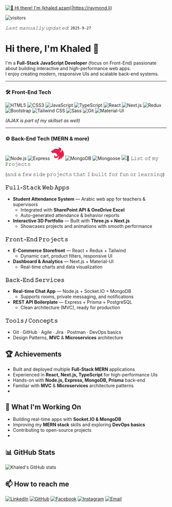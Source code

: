[<img src="https://raw.githubusercontent.com/khaled azam/khaled azam/master/intro.gif" alt="👋 Hi there! I'm (khaled azam)|https://raymond.li)" title="👋 Hi there! I'm (khaled azam)|https://raymond.li)"/>](https://raymond.li/)

![visitors](https://vbr.nathanchung.dev/badge?page_id=Raymo111.Raymo111&color=00cf00)

*𝙻𝚊𝚜𝚝 𝚖𝚊𝚗𝚞𝚊𝚕𝚕𝚢 𝚞𝚙𝚍𝚊𝚝𝚎𝚍:* `2025-9-27` <!-- TODO: automate this -->
<!--
**Sir.duckld** is a ✨ _special_ ✨ repository because its `README.md` (this file) appears on your GitHub profile.

Here are some ideas to get you started:

- 🔭 I’m currently working on ...
- 🌱 I’m currently learning ...
- 👯 I’m looking to collaborate on ...
- 🤔 I’m looking for help with ...
- 💬 Ask me about ...
- 📫 How to reach me: ...
- 😄 Pronouns: ...
- ⚡ Fun fact: ...
-->
<!--
<table>
	<tr>
	</tr>
	<tr>
		<th>
			<h2><code>𝚂𝚙𝚎𝚌𝚒𝚊𝚕</code>: 𝙸'𝚖 𝚙𝚊𝚛𝚝𝚒𝚌𝚒𝚙𝚊𝚝𝚒𝚗𝚐 𝚒𝚗 𝙷𝚊𝚌𝚔𝚝𝚘𝚋𝚎𝚛𝚏𝚎𝚜𝚝!</h2>
			𝙰𝚗𝚢𝚘𝚗𝚎 𝚠𝚑𝚘 𝚠𝚊𝚗𝚝𝚜 𝚝𝚘 𝚒𝚜 𝚠𝚎𝚕𝚌𝚘𝚖𝚎 𝚝𝚘 𝚙𝚊𝚛𝚝𝚒𝚌𝚒𝚙𝚊𝚝𝚎! 𝙹𝚞𝚜𝚝 𝚜𝚒𝚐𝚗 𝚞𝚙 𝚊𝚝 <a href="https://hacktoberfest.digitalocean.com/">𝚑𝚝𝚝𝚙𝚜://𝚑𝚊𝚌𝚔𝚝𝚘𝚋𝚎𝚛𝚏𝚎𝚜𝚝.𝚍𝚒𝚐𝚒𝚝𝚊𝚕𝚘𝚌𝚎𝚊𝚗.𝚌𝚘𝚖/</a>.
				<br>𝙱𝚊𝚜𝚒𝚌𝚊𝚕𝚕𝚢, 𝚖𝚊𝚔𝚎 𝟺 𝙿𝚁𝚜 𝚝𝚘 𝙶𝚒𝚝𝙷𝚞𝚋 𝚛𝚎𝚙𝚘𝚜 𝚊𝚗𝚍 𝚐𝚎𝚝 𝚝𝚑𝚎𝚖 𝚖𝚎𝚛𝚐𝚎𝚍 𝚘𝚛 𝚝𝚊𝚐𝚐𝚎𝚍 <code>hacktoberfest-accepted</code> 𝚠𝚒𝚕𝚕 𝚐𝚎𝚝 𝚌𝚘𝚘𝚕&nbsp𝚜𝚠𝚊𝚐!
		</th>
	</tr>
	<tr>
		<td>
				<b>𝙻𝚒𝚜𝚝 𝚘𝚏 𝚖𝚢 𝚛𝚎𝚙𝚘𝚜 𝚙𝚊𝚛𝚝𝚒𝚌𝚒𝚙𝚊𝚝𝚒𝚗𝚐 𝚒𝚗 𝚝𝚑𝚒𝚜 𝚊𝚠𝚎𝚜𝚘𝚖𝚎 𝚎𝚟𝚎𝚗𝚝:<b>
				<ul>
					<li><a href="https://github.com/Raymo111/emoji">𝚁𝚊𝚢𝚖𝚘𝟷𝟷𝟷/𝚎𝚖𝚘𝚓𝚒</a></li>
					<li><a href="https://github.com/Raymo111/drracket-customization">𝚁𝚊𝚢𝚖𝚘𝟷𝟷𝟷/𝚍𝚛𝚛𝚊𝚌𝚔𝚎𝚝-𝚌𝚞𝚜𝚝𝚘𝚖𝚒𝚣𝚊𝚝𝚒𝚘𝚗</a></li>
					<li><a href="https://github.com/Raymo111/i3lock-color">𝚁𝚊𝚢𝚖𝚘𝟷𝟷𝟷/𝚒𝟹𝚕𝚘𝚌𝚔-𝚌𝚘𝚕𝚘𝚛</a></li>
				</ul>
		</td>
	</tr>
</table>
-->
# Hi there, I'm Khaled 👋

I'm a **Full-Stack JavaScript Developer** (focus on Front-End) passionate about building interactive and high-performance web apps.  
I enjoy creating modern, responsive UIs and scalable back-end systems.

---

### 🛠️ Front-End Tech
<p align="left">
  <img src="https://cdn.jsdelivr.net/gh/devicons/devicon/icons/html5/html5-original.svg" alt="HTML5" width="40" height="40"/>
  <img src="https://cdn.jsdelivr.net/gh/devicons/devicon/icons/css3/css3-original.svg" alt="CSS3" width="40" height="40"/>
  <img src="https://cdn.jsdelivr.net/gh/devicons/devicon/icons/javascript/javascript-original.svg" alt="JavaScript" width="40" height="40"/>
  <img src="https://cdn.jsdelivr.net/gh/devicons/devicon/icons/typescript/typescript-original.svg" alt="TypeScript" width="40" height="40"/>
  <img src="https://cdn.jsdelivr.net/gh/devicons/devicon/icons/react/react-original.svg" alt="React" width="40" height="40"/>
  <img src="https://cdn.jsdelivr.net/gh/devicons/devicon/icons/nextjs/nextjs-original.svg" alt="Next.js" width="40" height="40"/>
  <img src="https://cdn.jsdelivr.net/gh/devicons/devicon/icons/redux/redux-original.svg" alt="Redux" width="40" height="40"/>
  <img src="https://cdn.jsdelivr.net/gh/devicons/devicon/icons/bootstrap/bootstrap-original.svg" alt="Bootstrap" width="40" height="40"/>
<img src="https://cdn.jsdelivr.net/gh/devicons/devicon@2.15.1/icons/tailwindcss/tailwindcss-plain.svg" alt="Tailwind CSS" width="40" height="40"/>
  <img src="https://cdn.jsdelivr.net/gh/devicons/devicon/icons/sass/sass-original.svg" alt="Sass" width="40" height="40"/>
  <img src="https://cdn.jsdelivr.net/gh/devicons/devicon/icons/git/git-original.svg" alt="Git" width="40" height="40"/>
  <img src="https://cdn.jsdelivr.net/gh/devicons/devicon/icons/materialui/materialui-original.svg" alt="Material-UI" width="40" height="40"/>
</p>

*(AJAX is part of my skillset as well)*

---

### ⚙️ Back-End Tech (MERN & more)
<p align="left">
  <img src="https://cdn.jsdelivr.net/gh/devicons/devicon/icons/nodejs/nodejs-original.svg" alt="Node.js" width="40" height="40"/>
  <img src="https://cdn.jsdelivr.net/gh/devicons/devicon/icons/express/express-original.svg" alt="Express" width="40" height="40"/>
<img src="https://raw.githubusercontent.com/devicons/devicon/master/icons/nestjs/nestjs-plain.svg" alt="NestJS" width="40" height="40"/>
  <img src="https://cdn.jsdelivr.net/gh/devicons/devicon/icons/mongodb/mongodb-original.svg" alt="MongoDB" width="40" height="40"/>
  <img src="https://cdn.jsdelivr.net/gh/devicons/devicon/icons/mongoose/mongoose-original.svg" alt="Mongoose" width="40" height="40"/>
  <img src="https://cdn.js

- 🤞 𝙾𝚗𝚎 𝚍𝚊𝚢 𝙸 𝚑𝚘𝚙𝚎 𝚝𝚘...
	- 𝙶𝚘 𝚜𝚔𝚢𝚍𝚒𝚟𝚒𝚗𝚐!
  
## 📜 𝙻𝚒𝚜𝚝 𝚘𝚏 𝚖𝚢 𝙿𝚛𝚘𝚓𝚎𝚌𝚝𝚜
(𝚊𝚗𝚍 𝚊 𝚏𝚎𝚠 𝚜𝚒𝚍𝚎 𝚙𝚛𝚘𝚓𝚎𝚌𝚝𝚜 𝚝𝚑𝚊𝚝 𝙸 𝚋𝚞𝚒𝚕𝚝 𝚏𝚘𝚛 𝚏𝚞𝚗 𝚘𝚛 𝚕𝚎𝚊𝚛𝚗𝚒𝚗𝚐)

### 𝙵𝚞𝚕𝚕-𝚂𝚝𝚊𝚌𝚔 𝚆𝚎𝚋 𝙰𝚙𝚙𝚜
- **Student Attendance System** — Arabic web app for teachers & supervisors  
  - Integrated with **SharePoint API & OneDrive Excel**  
  - Auto-generated attendance & behavior reports
- **Interactive 3D Portfolio** — Built with **Three.js + Next.js**  
  - Showcases projects and animations with smooth performance

### 𝙵𝚛𝚘𝚗𝚝-𝙴𝚗𝚍 𝙿𝚛𝚘𝚓𝚎𝚌𝚝𝚜
- **E-Commerce Storefront** — React + Redux + Tailwind  
  - Dynamic cart, product filters, responsive UI
- **Dashboard & Analytics** — Next.js + Material-UI  
  - Real-time charts and data visualization

### 𝙱𝚊𝚌𝚔-𝙴𝚗𝚍 𝚂𝚎𝚛𝚟𝚒𝚌𝚎𝚜
- **Real-time Chat App** — Node.js + Socket.IO + MongoDB  
  - Supports rooms, private messaging, and notifications
- **REST API Boilerplate** — Express + Prisma + PostgreSQL  
  - Clean architecture (MVC), ready for production

### 𝚃𝚘𝚘𝚕𝚜 / 𝙲𝚘𝚗𝚌𝚎𝚙𝚝𝚜
- Git · GitHub · Agile · Jira · Postman · DevOps basics  
- Design Patterns, **MVC** & **Microservices** architecture

## 🏆 Achievements
- Built and deployed multiple **Full-Stack MERN** applications
- Experienced in **React, Next.js, TypeScript** for high-performance UIs
- Hands-on with **Node.js, Express, MongoDB, Prisma** back-end
- Familiar with **MVC** & **Microservices** architecture patterns
- 
## 🚀 What I'm Working On
- Building real-time apps with **Socket.IO & MongoDB**
- Improving my **MERN stack** skills and exploring **DevOps basics**
- Contributing to open-source projects
- 
## 📊 GitHub Stats
![Khaled's GitHub stats](https://github-readme-stats.vercel.app/api?username=khaledazam&show_icons=true&theme=tokyonight)


## 📫 How to reach me

[<img src="https://raw.githubusercontent.com/Raymo111/Raymo111/master/socials/linkedin.png" height="40em" alt="LinkedIn" title="LinkedIn"/>](https://www.linkedin.com/in/khaled-azam-a37a76303)
[<img src="https://raw.githubusercontent.com/Raymo111/Raymo111/master/socials/github.svg" height="40em" alt="GitHub" title="GitHub"/>](https://github.com/khaledazam)
[<img src="https://raw.githubusercontent.com/simple-icons/simple-icons/develop/icons/facebook.svg" height="40em" alt="Facebook" title="Facebook"/>](https://web.facebook.com/khaled.azam.710171/)
[<img src="https://raw.githubusercontent.com/Raymo111/Raymo111/master/socials/instagram.svg" height="40em" alt="Instagram" title="Instagram"/>](https://www.instagram.com/sir.duckld/)
[<img src="https://raw.githubusercontent.com/simple-icons/simple-icons/develop/icons/gmail.svg" height="40em" alt="Email" title="Email"/>](mailto:khaled141ma@gmail.com)


